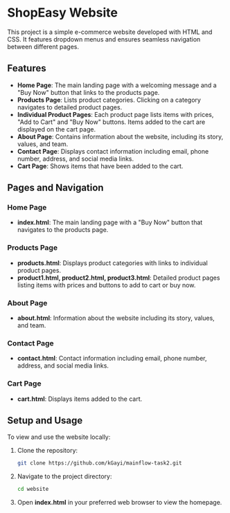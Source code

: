 # ShopEasy Website

This project is a simple e-commerce website developed with HTML and CSS. It features dropdown menus and ensures seamless navigation between different pages.

## Features

- **Home Page**: The main landing page with a welcoming message and a "Buy Now" button that links to the products page.
- **Products Page**: Lists product categories. Clicking on a category navigates to detailed product pages.
- **Individual Product Pages**: Each product page lists items with prices, "Add to Cart" and "Buy Now" buttons. Items added to the cart are displayed on the cart page.
- **About Page**: Contains information about the website, including its story, values, and team.
- **Contact Page**: Displays contact information including email, phone number, address, and social media links.
- **Cart Page**: Shows items that have been added to the cart.

## Pages and Navigation

### Home Page
- **index.html**: The main landing page with a "Buy Now" button that navigates to the products page.

### Products Page
- **products.html**: Displays product categories with links to individual product pages.
- **product1.html, product2.html, product3.html**: Detailed product pages listing items with prices and buttons to add to cart or buy now.

### About Page
- **about.html**: Information about the website including its story, values, and team.

### Contact Page
- **contact.html**: Contact information including email, phone number, address, and social media links.

### Cart Page
- **cart.html**: Displays items added to the cart.

## Setup and Usage

To view and use the website locally:

1. Clone the repository:
    ```bash
    git clone https://github.com/kGayi/mainflow-task2.git
    ```

2. Navigate to the project directory:
    ```bash
    cd website
    ```

3. Open **index.html** in your preferred web browser to view the homepage.


